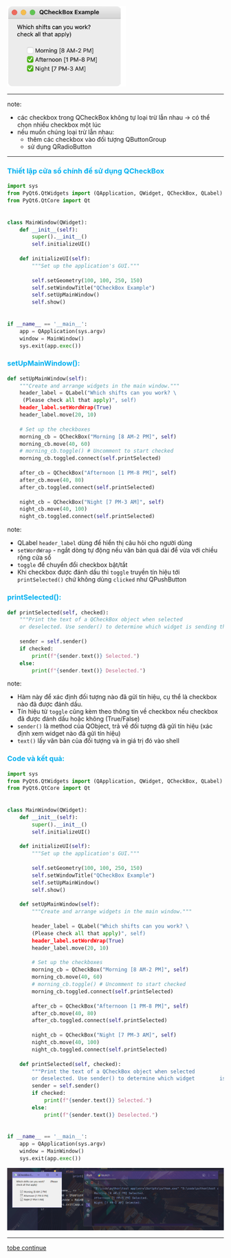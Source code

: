 ![](https://github.com/sakanaowo/PyQt-and-application/blob/main/Image/Pasted%20image%2020240716151451.png?raw=true)

---
note: 
- các checkbox trong QCheckBox không tự loại trừ lẫn nhau -> có thể chọn nhiều checkbox một lúc
- nếu muốn chúng loại trừ lẫn nhau: 
	- thêm các checkbox vào đối tượng QButtonGroup  
	- sử dụng QRadioButton 
---

### <span style="color:rgb(0, 176, 240)">Thiết lập cửa sổ chính để sử dụng QCheckBox</span>
```python
import sys  
from PyQt6.QtWidgets import (QApplication, QWidget, QCheckBox, QLabel)  
from PyQt6.QtCore import Qt  
  
  
class MainWindow(QWidget):  
    def __init__(self):  
        super().__init__()  
        self.initializeUI()  
  
    def initializeUI(self):  
        """Set up the application's GUI."""  
  
        self.setGeometry(100, 100, 250, 150)  
        self.setWindowTitle("QCheckBox Example")  
        self.setUpMainWindow()  
        self.show()  
  
  
if __name__ == '__main__':  
    app = QApplication(sys.argv)  
    window = MainWindow()  
    sys.exit(app.exec())
```

### <span style="color:rgb(0, 176, 240)">setUpMainWindow():</span> 
```python
def setUpMainWindow(self):  
    """Create and arrange widgets in the main window."""  
    header_label = QLabel("Which shifts can you work? \  
	 (Please check all that apply)", self)  
    header_label.setWordWrap(True)  
    header_label.move(20, 10)  
      
    # Set up the checkboxes  
    morning_cb = QCheckBox("Morning [8 AM-2 PM]", self)  
    morning_cb.move(40, 60)  
    # morning_cb.toggle() # Uncomment to start checked  
    morning_cb.toggled.connect(self.printSelected)  
      
    after_cb = QCheckBox("Afternoon [1 PM-8 PM]", self)  
    after_cb.move(40, 80)  
    after_cb.toggled.connect(self.printSelected)  
      
    night_cb = QCheckBox("Night [7 PM-3 AM]", self)  
    night_cb.move(40, 100)  
    night_cb.toggled.connect(self.printSelected)
```
note:
- QLabel `header_label` dùng để hiển thị câu hỏi cho người dùng
- `setWordWrap` - ngắt dòng tự động nếu văn bản quá dài để vừa với chiều rộng cửa sổ
- `toggle` để chuyển đổi checkbox bật/tắt
- Khi checkbox được đánh dấu thì `toggle` truyền tín hiệu tới `printSelected()` chứ không dùng `clicked` như QPushButton  
### <span style="color:rgb(0, 176, 240)">printSelected():</span> 
```python
def printSelected(self, checked):  
    """Print the text of a QCheckBox object when selected  
    or deselected. Use sender() to determine which widget is sending the signal."""  
    
    sender = self.sender()  
    if checked:  
        print(f"{sender.text()} Selected.")  
    else:  
        print(f"{sender.text()} Deselected.")
```

note:
- Hàm này để xác định đối tượng nào đã gửi tín hiệu, cụ thể là checkbox nào đã được đánh dấu.  
- Tín hiệu từ `toggle` cũng kèm theo thông tin về checkbox nếu checkbox đã được đánh dấu hoặc không (True/False)
- `sender()` là method của QObject, trả về đối tượng đã gửi tín hiệu (xác định xem widget nào đã gửi tín hiệu)
- `text()` lấy văn bản của đối tượng và in giá trị đó vào shell 

### <span style="color:rgb(0, 176, 240)">Code và kết quả:</span> 
```python
import sys  
from PyQt6.QtWidgets import (QApplication, QWidget, QCheckBox, QLabel)  
from PyQt6.QtCore import Qt  
  
  
class MainWindow(QWidget):  
    def __init__(self):  
        super().__init__()  
        self.initializeUI()  
  
    def initializeUI(self):  
        """Set up the application's GUI."""  
  
        self.setGeometry(100, 100, 250, 150)  
        self.setWindowTitle("QCheckBox Example")  
        self.setUpMainWindow()  
        self.show()  
  
    def setUpMainWindow(self):  
        """Create and arrange widgets in the main window."""  
  
        header_label = QLabel("Which shifts can you work? \  
        (Please check all that apply)", self)  
        header_label.setWordWrap(True)  
        header_label.move(20, 10)  
  
        # Set up the checkboxes  
        morning_cb = QCheckBox("Morning [8 AM-2 PM]", self)  
        morning_cb.move(40, 60)  
        # morning_cb.toggle() # Uncomment to start checked  
        morning_cb.toggled.connect(self.printSelected)  
  
        after_cb = QCheckBox("Afternoon [1 PM-8 PM]", self)  
        after_cb.move(40, 80)  
        after_cb.toggled.connect(self.printSelected)  
  
        night_cb = QCheckBox("Night [7 PM-3 AM]", self)  
        night_cb.move(40, 100)  
        night_cb.toggled.connect(self.printSelected)  
  
    def printSelected(self, checked):  
        """Print the text of a QCheckBox object when selected  
        or deselected. Use sender() to determine which widget        is sending the signal."""  
        sender = self.sender()  
        if checked:  
            print(f"{sender.text()} Selected.")  
        else:  
            print(f"{sender.text()} Deselected.")  
  
  
if __name__ == '__main__':  
    app = QApplication(sys.argv)  
    window = MainWindow()  
    sys.exit(app.exec())
```

![](https://github.com/sakanaowo/PyQt-and-application/blob/main/Image/Pasted%20image%2020240716154429.png?raw=true)

---
[tobe continue](obsidian://open?vault=Pyqt%20and%20application&file=Beginning%20PyQt%2FChapter%203%20Th%C3%AAm%20ch%E1%BB%A9c%20n%C4%83ng%20v%C3%A0%20ti%E1%BB%87n%20%C3%ADch%2F5.%20QMessageBox)
